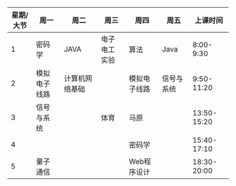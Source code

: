 

| 星期/大节 | 周一         | 周二           | 周三         | 周四         | 周五       | 上课时间    |
| --------- | ------------ | -------------- | ------------ | ------------ | ---------- | ----------- |
| 1         | 密码学       | JAVA           | 电子电工实验 | 算法         | Java       | 8:00-9:30   |
| 2         | 模拟电子线路 | 计算机网络基础 |              | 模拟电子线路 | 信号与系统 | 9:50-11:20  |
| 3         | 信号与系统   |                | 体育         | 马原         |            | 13:50-15:20 |
| 4         |              |                |              | 密码学       |            | 15:40-17:10 |
| 5         | 量子通信     |                |              | Web程序设计  |            | 18:30-20:00 |


